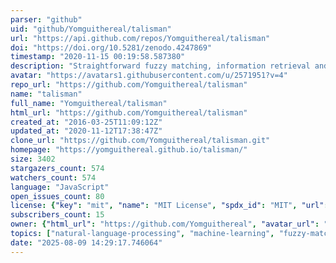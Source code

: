 ```yaml
---
parser: "github"
uid: "github/Yomguithereal/talisman"
url: "https://api.github.com/repos/Yomguithereal/talisman"
doi: "https://doi.org/10.5281/zenodo.4247869"
timestamp: "2020-11-15 00:19:58.587380"
description: "Straightforward fuzzy matching, information retrieval and NLP building blocks for JavaScript."
avatar: "https://avatars1.githubusercontent.com/u/2571951?v=4"
repo_url: "https://github.com/Yomguithereal/talisman"
name: "talisman"
full_name: "Yomguithereal/talisman"
html_url: "https://github.com/Yomguithereal/talisman"
created_at: "2016-03-25T11:09:12Z"
updated_at: "2020-11-12T17:38:47Z"
clone_url: "https://github.com/Yomguithereal/talisman.git"
homepage: "https://yomguithereal.github.io/talisman/"
size: 3402
stargazers_count: 574
watchers_count: 574
language: "JavaScript"
open_issues_count: 80
license: {"key": "mit", "name": "MIT License", "spdx_id": "MIT", "url": "https://api.github.com/licenses/mit", "node_id": "MDc6TGljZW5zZTEz"}
subscribers_count: 15
owner: {"html_url": "https://github.com/Yomguithereal", "avatar_url": "https://avatars1.githubusercontent.com/u/2571951?v=4", "login": "Yomguithereal", "type": "User"}
topics: ["natural-language-processing", "machine-learning", "fuzzy-matching", "clustering", "record-linkage", "information-retrieval", "deduplication"]
date: "2025-08-09 14:29:17.746064"
---
```

